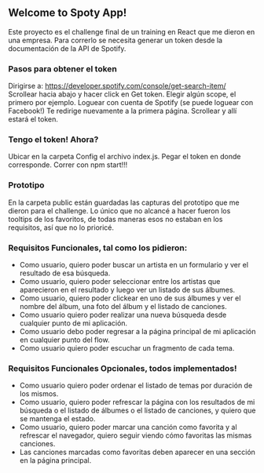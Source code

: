 ## Welcome to Spoty App!

Este proyecto es el challenge final de un training en React que me dieron en una empresa.
Para correrlo se necesita generar un token desde la documentación de la API de Spotify.

### Pasos para obtener el token

Dirigirse a: https://developer.spotify.com/console/get-search-item/
Scrollear hacia abajo y hacer click en Get token. Elegir algún scope, el primero por ejemplo.
Loguear con cuenta de Spotify (se puede loguear con Facebook!)
Te redirige nuevamente a la primera página. Scrollear y allí estará el token.

### Tengo el token! Ahora?

Ubicar en la carpeta Config el archivo index.js. Pegar el token en donde corresponde.
Correr con npm start!!!

### Prototipo

En la carpeta public están guardadas las capturas del prototipo que me dieron para el challenge.
Lo único que no alcancé a hacer fueron los tooltips de los favoritos, de todas maneras esos no estaban en los requisitos, así que no lo prioricé.

### Requisitos Funcionales, tal como los pidieron:

- Como usuario, quiero poder buscar un artista en un formulario y ver el resultado de esa búsqueda.
- Como usuario, quiero poder seleccionar entre los artistas que aparecieron en el resultado y luego ver un listado de sus álbumes.
- Como usuario, quiero poder clickear en uno de sus álbumes y ver el nombre del álbum, una foto del álbum y el listado de canciones.
- Como usuario quiero poder realizar una nueva búsqueda desde cualquier punto de mi aplicación.
- Como usuario debo poder regresar a la página principal de mi aplicación en cualquier punto del flow.
- Como usuario quiero poder escuchar un fragmento de cada tema.

### Requisitos Funcionales Opcionales, todos implementados!

- Como usuario quiero poder ordenar el listado de temas por duración de los mismos.
- Como usuario, quiero poder refrescar la página con los resultados de mi búsqueda o el listado de álbumes o el listado de canciones, y quiero que se mantenga el estado.
- Como usuario, quiero poder marcar una canción como favorita y al refrescar el navegador, quiero seguir viendo cómo favoritas las mismas canciones.
- Las canciones marcadas como favoritas deben aparecer en una sección en la página principal.

